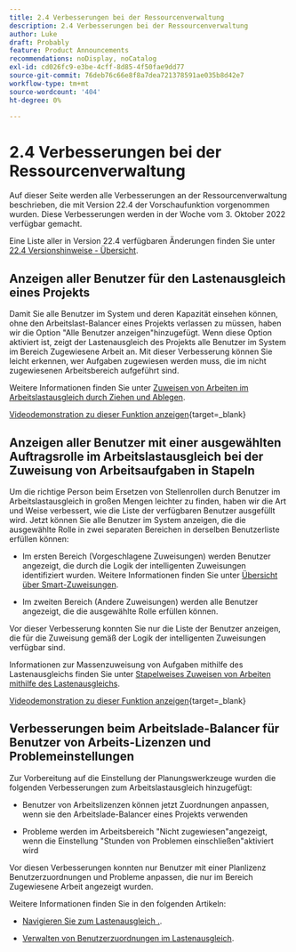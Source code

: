 ```yaml
---
title: 2.4 Verbesserungen bei der Ressourcenverwaltung
description: 2.4 Verbesserungen bei der Ressourcenverwaltung
author: Luke
draft: Probably
feature: Product Announcements
recommendations: noDisplay, noCatalog
exl-id: cd026fc9-e3be-4cff-8d85-4f50fae9dd77
source-git-commit: 76deb76c66e8f8a7dea721378591ae035b8d42e7
workflow-type: tm+mt
source-wordcount: '404'
ht-degree: 0%

---
```


# 2.4 Verbesserungen bei der Ressourcenverwaltung

Auf dieser Seite werden alle Verbesserungen an der Ressourcenverwaltung beschrieben, die mit Version 22.4 der Vorschaufunktion vorgenommen wurden. Diese Verbesserungen werden in der Woche vom 3. Oktober 2022 verfügbar gemacht.

Eine Liste aller in Version 22.4 verfügbaren Änderungen finden Sie unter [22.4 Versionshinweise - Übersicht](/help/quicksilver/product-announcements/product-releases/22.4-release-activity/22-4-release-overview.md).

## Anzeigen aller Benutzer für den Lastenausgleich eines Projekts

Damit Sie alle Benutzer im System und deren Kapazität einsehen können, ohne den Arbeitslast-Balancer eines Projekts verlassen zu müssen, haben wir die Option &quot;Alle Benutzer anzeigen&quot;hinzugefügt. Wenn diese Option aktiviert ist, zeigt der Lastenausgleich des Projekts alle Benutzer im System im Bereich Zugewiesene Arbeit an. Mit dieser Verbesserung können Sie leicht erkennen, wer Aufgaben zugewiesen werden muss, die im nicht zugewiesenen Arbeitsbereich aufgeführt sind.

Weitere Informationen finden Sie unter [Zuweisen von Arbeiten im Arbeitslastausgleich durch Ziehen und Ablegen](/help/quicksilver/resource-mgmt/workload-balancer/assign-work-in-workload-balancer-by-drag-and-drop.md).

[Videodemonstration zu dieser Funktion anzeigen](https://video.tv.adobe.com/v/3412873/){target=_blank}

## Anzeigen aller Benutzer mit einer ausgewählten Auftragsrolle im Arbeitslastausgleich bei der Zuweisung von Arbeitsaufgaben in Stapeln

Um die richtige Person beim Ersetzen von Stellenrollen durch Benutzer im Arbeitslastausgleich in großen Mengen leichter zu finden, haben wir die Art und Weise verbessert, wie die Liste der verfügbaren Benutzer ausgefüllt wird. Jetzt können Sie alle Benutzer im System anzeigen, die die ausgewählte Rolle in zwei separaten Bereichen in derselben Benutzerliste erfüllen können:

* Im ersten Bereich (Vorgeschlagene Zuweisungen) werden Benutzer angezeigt, die durch die Logik der intelligenten Zuweisungen identifiziert wurden. Weitere Informationen finden Sie unter [Übersicht über Smart-Zuweisungen](/help/quicksilver/manage-work/tasks/assign-tasks/smart-assignments.md).

* Im zweiten Bereich (Andere Zuweisungen) werden alle Benutzer angezeigt, die die ausgewählte Rolle erfüllen können.

Vor dieser Verbesserung konnten Sie nur die Liste der Benutzer anzeigen, die für die Zuweisung gemäß der Logik der intelligenten Zuweisungen verfügbar sind.

Informationen zur Massenzuweisung von Aufgaben mithilfe des Lastenausgleichs finden Sie unter [Stapelweises Zuweisen von Arbeiten mithilfe des Lastenausgleichs](/help/quicksilver/resource-mgmt/workload-balancer/assign-work-in-workload-balancer-in-bulk.md).

[Videodemonstration zu dieser Funktion anzeigen](https://video.tv.adobe.com/v/3412874/){target=_blank}

## Verbesserungen beim Arbeitslade-Balancer für Benutzer von Arbeits-Lizenzen und Problemeinstellungen

Zur Vorbereitung auf die Einstellung der Planungswerkzeuge wurden die folgenden Verbesserungen zum Arbeitslastausgleich hinzugefügt:

* Benutzer von Arbeitslizenzen können jetzt Zuordnungen anpassen, wenn sie den Arbeitslade-Balancer eines Projekts verwenden

* Probleme werden im Arbeitsbereich &quot;Nicht zugewiesen&quot;angezeigt, wenn die Einstellung &quot;Stunden von Problemen einschließen&quot;aktiviert wird

Vor diesen Verbesserungen konnten nur Benutzer mit einer Planlizenz Benutzerzuordnungen und Probleme anpassen, die nur im Bereich Zugewiesene Arbeit angezeigt wurden.

Weitere Informationen finden Sie in den folgenden Artikeln:

* [Navigieren Sie zum Lastenausgleich .](/help/quicksilver/resource-mgmt/workload-balancer/navigate-the-workload-balancer.md).

* [Verwalten von Benutzerzuordnungen im Lastenausgleich](/help/quicksilver/resource-mgmt/workload-balancer/manage-user-allocations-workload-balancer.md).

